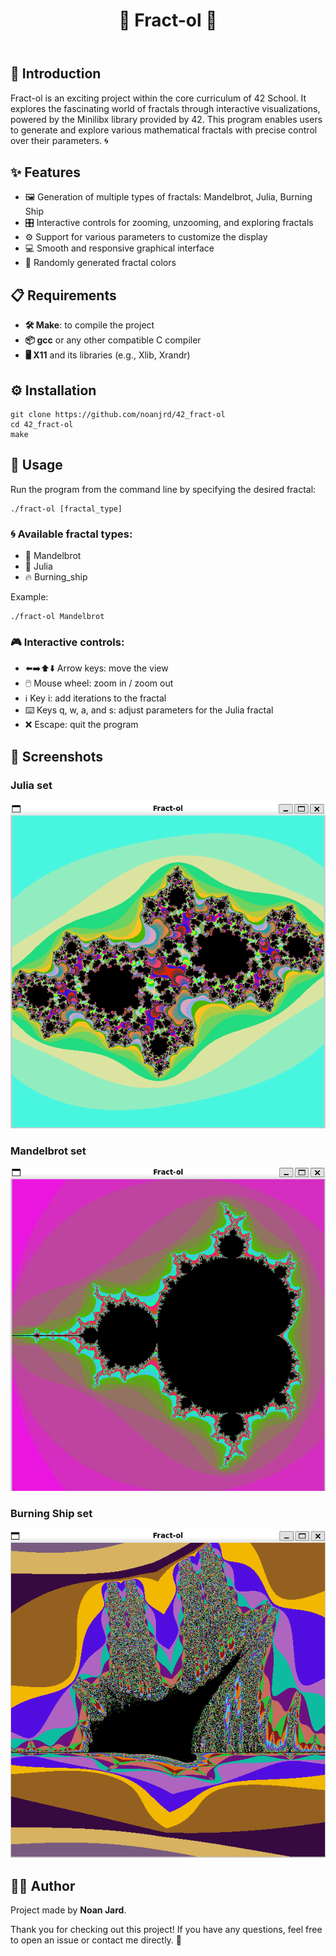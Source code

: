 <!DOCTYPE html>
<html lang="en">
<body>
    <header>
        <h1>🌟 Fract-ol 🌟</h1>
    </header>
    <main>
        <section>
            <h2>📖 Introduction</h2>
            <p>Fract-ol is an exciting project within the core curriculum of 42 School. It explores the fascinating world of fractals through interactive visualizations, powered by the Minilibx library provided by 42. This program enables users to generate and explore various mathematical fractals with precise control over their parameters. 🌀</p>
        </section>
        <section>
            <h2>✨ Features</h2>
            <ul>
                <li>🖼️ Generation of multiple types of fractals: Mandelbrot, Julia, Burning Ship</li>
                <li>🎛️ Interactive controls for zooming, unzooming, and exploring fractals</li>
                <li>⚙️ Support for various parameters to customize the display</li>
                <li>💻 Smooth and responsive graphical interface</li>
                <li>🎨 Randomly generated fractal colors</li>
            </ul>
        </section>
        <section>
            <h2>📋 Requirements</h2>
            <ul>
                <li><strong>🛠️ Make</strong>: to compile the project</li>
                <li><strong>📦 gcc</strong> or any other compatible C compiler</li>
                <li><strong>🖥️ X11</strong> and its libraries (e.g., Xlib, Xrandr)</li>
            </ul>
        </section>
        <section>
            <h2>⚙️ Installation</h2>
            <pre><code>git clone https://github.com/noanjrd/42_fract-ol
cd 42_fract-ol
make</code></pre>
        </section>
        <section>
            <h2>🚀 Usage</h2>
            <p>Run the program from the command line by specifying the desired fractal:</p>
            <pre><code>./fract-ol [fractal_type]</code></pre>
            <h3>🌀 Available fractal types:</h3>
            <ul>
                <li>🌌 Mandelbrot</li>
                <li>🌟 Julia</li>
                <li>🔥 Burning_ship</li>
            </ul>
            <p>Example:</p>
            <pre><code>./fract-ol Mandelbrot</code></pre>
            <h3>🎮 Interactive controls:</h3>
            <ul>
                <li>⬅️➡️⬆️⬇️ Arrow keys: move the view</li>
                <li>🖱️ Mouse wheel: zoom in / zoom out</li>
                <li>ℹ️ Key i: add iterations to the fractal</li>
                <li>⌨️ Keys q, w, a, and s: adjust parameters for the Julia fractal</li>
                <li>❌ Escape: quit the program</li>
            </ul>
        </section>
    <section>
        <h2>🌅 Screenshots</h2>
        <h3>Julia set</h3>
        <p align="">
        <img src="imgs/Julia.png" alt="Julia set screenshot" width="600" style="border-radius: 15;" />
        </p>
        <h3>Mandelbrot set</h3>
        <p align="">
        <img src="imgs/Mandelbrot.png" alt="Julia set screenshot" width="600" style="border-radius: 15;" />
        </p>
        <h3>Burning Ship set</h3>
        <p align="">
        <img src="imgs/Burning_ship.png" alt="Julia set screenshot" width="600" style="border-radius: 15;" />
        </p>
    </section>
        <section>
            <h2>👨‍💻 Author</h2>
            <p>Project made by <strong>Noan Jard</strong>. </p>
        </section>
    </main>
    <footer>
        <p>Thank you for checking out this project! If you have any questions, feel free to open an issue or contact me directly. 📩</p>
    </footer>
</body>
</html>

